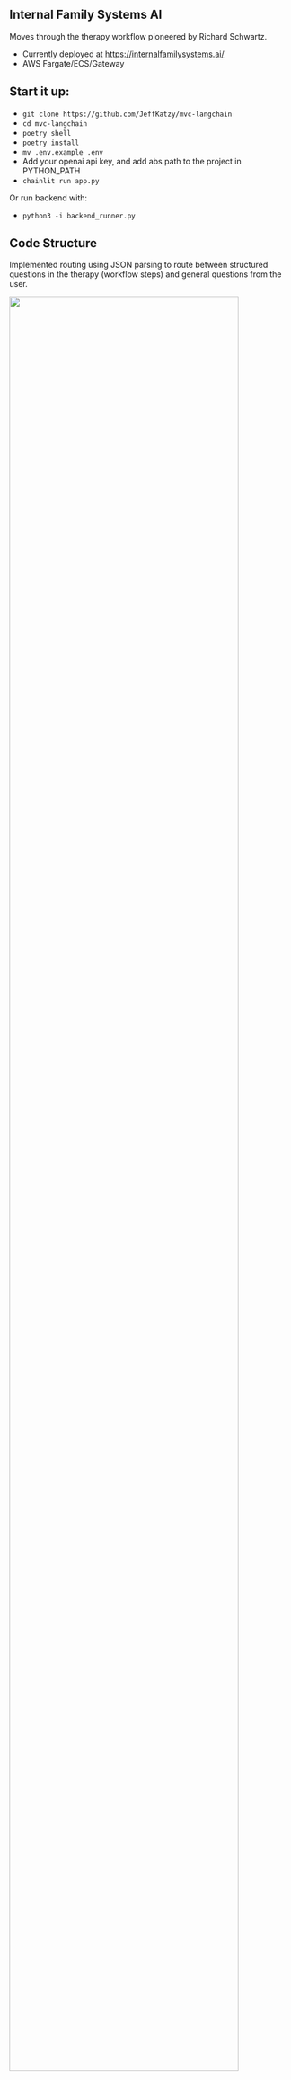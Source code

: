 ## Internal Family Systems AI 

Moves through the therapy workflow pioneered by Richard Schwartz.

* Currently deployed at https://internalfamilysystems.ai/
* AWS Fargate/ECS/Gateway

## Start it up:

* `git clone https://github.com/JeffKatzy/mvc-langchain`
* `cd mvc-langchain`
* `poetry shell`
* `poetry install`
* `mv .env.example .env`
* Add your openai api key, and add abs path to the project in PYTHON_PATH
* `chainlit run app.py`

Or run backend with:
* `python3 -i backend_runner.py`

## Code Structure

Implemented routing using JSON parsing to route between structured questions in the therapy (workflow steps) and general questions from the user.

<img src="https://jigsaw-labs-student.s3.amazonaws.com/request-response.png" width="90%"/>

Incoming user messages are routed to either a general response or a sequenced **workflow**.  A workflow is the sequence of steps that the agent responds to individually.  

A workflow is essentially a ViewModel.  A workflow has many steps, and an application may have many workflows.

Each step in a workflow has it's own *skip* logic that indicates if the step is already complete.  This is often a combination of the state of the underlying model (eg. the parsed information from the agent) and the workflow itself (eg. have we asked enough times and should move on.)

For example, the bot finds the next step by checking off the steps in sequence to look if the `skip` lambda function returns `True`.  And to execute the lambda, it looks at the related model to see if it has already gathered the related information.

```python
class PartWorkflow(BaseWorkflow):
    _model: Part

    find_part: WField = WField(prompt="Ask if there's a feeling, struggle, thought pattern, or part they need help with.",
        skip=lambda view: bool(view._model.part))
    assess_awareness: WField = WField(prompt = "Thank them, mirror using parts language.  Then ask if they're aware of this part and how they sense or are aware of the part.",
                        skip=lambda view: bool(view._model.aware_of_part))

class Part(BaseModel):
    part: str = Field("",
        description="A feeling, struggle, thought pattern, or part they encounter.")
```

The `BaseWorkflow` class's `get_next_message` function will call each `skip` procedure in sequence, until reaching what is yet to be completed.

```python
def get_next_message(self):
        for field, attrs in self.dict().items():
            if attrs.get('skip') and not attrs['skip'](self):
                return attrs['prompt']
```

Additional workflows are added by adding them to the `Server`.  

```python
workflows = [ PartWorkflow(Part())]
server = Server(workflows)
asyncio.run(server.listen())
```

Organizing this way (I hope) helps to achieve the following:

* Add additional steps by defining additional workflows, their related steps (along with skip logic) and any changes to the model layer (data to be parsed/captured).
* Isolate model from views.  Not everything we want the bot to say needs a related update to the model layer.  The model layer should represent the domain.
* Keep logic about whether each step is complete (and should be skipped) with the step declaration.  And allow this logic to be flexible.

### Todo:

* Still should look into Zep for output parsing
* Look at Cerebras for latency
